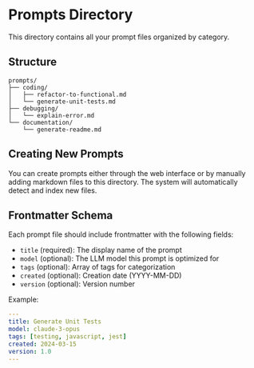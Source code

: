 # Prompts Directory

This directory contains all your prompt files organized by category.

## Structure

```
prompts/
├── coding/
│   ├── refactor-to-functional.md
│   └── generate-unit-tests.md
├── debugging/
│   └── explain-error.md
└── documentation/
    └── generate-readme.md
```

## Creating New Prompts

You can create prompts either through the web interface or by manually adding markdown files to this directory. The system will automatically detect and index new files.

## Frontmatter Schema

Each prompt file should include frontmatter with the following fields:

- `title` (required): The display name of the prompt
- `model` (optional): The LLM model this prompt is optimized for
- `tags` (optional): Array of tags for categorization
- `created` (optional): Creation date (YYYY-MM-DD)
- `version` (optional): Version number

Example:
```yaml
---
title: Generate Unit Tests
model: claude-3-opus
tags: [testing, javascript, jest]
created: 2024-03-15
version: 1.0
---
```